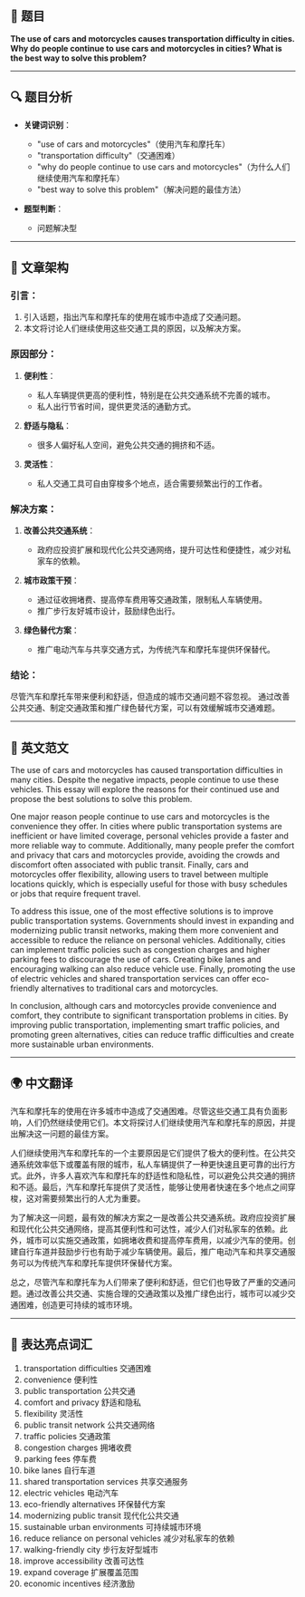 ## 🧾 题目

**The use of cars and motorcycles causes transportation difficulty in cities. Why do people continue to use cars and motorcycles in cities? What is the best way to solve this problem?**

---

## 🔍 题目分析

- **关键词识别**：
  - "use of cars and motorcycles"（使用汽车和摩托车）
  - "transportation difficulty"（交通困难）
  - "why do people continue to use cars and motorcycles"（为什么人们继续使用汽车和摩托车）
  - "best way to solve this problem"（解决问题的最佳方法）

- **题型判断**：
  - 问题解决型

---

## 🧱 文章架构

### 引言：
1. 引入话题，指出汽车和摩托车的使用在城市中造成了交通问题。
2. 本文将讨论人们继续使用这些交通工具的原因，以及解决方案。

### 原因部分：
1. **便利性**：
   - 私人车辆提供更高的便利性，特别是在公共交通系统不完善的城市。
   - 私人出行节省时间，提供更灵活的通勤方式。

2. **舒适与隐私**：
   - 很多人偏好私人空间，避免公共交通的拥挤和不适。

3. **灵活性**：
   - 私人交通工具可自由穿梭多个地点，适合需要频繁出行的工作者。

### 解决方案：
1. **改善公共交通系统**：
   - 政府应投资扩展和现代化公共交通网络，提升可达性和便捷性，减少对私家车的依赖。

2. **城市政策干预**：
   - 通过征收拥堵费、提高停车费用等交通政策，限制私人车辆使用。
   - 推广步行友好城市设计，鼓励绿色出行。

3. **绿色替代方案**：
   - 推广电动汽车与共享交通方式，为传统汽车和摩托车提供环保替代。

### 结论：
尽管汽车和摩托车带来便利和舒适，但造成的城市交通问题不容忽视。
通过改善公共交通、制定交通政策和推广绿色替代方案，可以有效缓解城市交通难题。

---

## 📝 英文范文

The use of cars and motorcycles has caused transportation difficulties in many cities. Despite the negative impacts, people continue to use these vehicles. This essay will explore the reasons for their continued use and propose the best solutions to solve this problem.

One major reason people continue to use cars and motorcycles is the convenience they offer. In cities where public transportation systems are inefficient or have limited coverage, personal vehicles provide a faster and more reliable way to commute. Additionally, many people prefer the comfort and privacy that cars and motorcycles provide, avoiding the crowds and discomfort often associated with public transit. Finally, cars and motorcycles offer flexibility, allowing users to travel between multiple locations quickly, which is especially useful for those with busy schedules or jobs that require frequent travel.

To address this issue, one of the most effective solutions is to improve public transportation systems. Governments should invest in expanding and modernizing public transit networks, making them more convenient and accessible to reduce the reliance on personal vehicles. Additionally, cities can implement traffic policies such as congestion charges and higher parking fees to discourage the use of cars. Creating bike lanes and encouraging walking can also reduce vehicle use. Finally, promoting the use of electric vehicles and shared transportation services can offer eco-friendly alternatives to traditional cars and motorcycles.

In conclusion, although cars and motorcycles provide convenience and comfort, they contribute to significant transportation problems in cities. By improving public transportation, implementing smart traffic policies, and promoting green alternatives, cities can reduce traffic difficulties and create more sustainable urban environments.

---

## 🌍 中文翻译

汽车和摩托车的使用在许多城市中造成了交通困难。尽管这些交通工具有负面影响，人们仍然继续使用它们。本文将探讨人们继续使用汽车和摩托车的原因，并提出解决这一问题的最佳方案。

人们继续使用汽车和摩托车的一个主要原因是它们提供了极大的便利性。在公共交通系统效率低下或覆盖有限的城市，私人车辆提供了一种更快速且更可靠的出行方式。此外，许多人喜欢汽车和摩托车的舒适性和隐私性，可以避免公共交通的拥挤和不适。最后，汽车和摩托车提供了灵活性，能够让使用者快速在多个地点之间穿梭，这对需要频繁出行的人尤为重要。

为了解决这一问题，最有效的解决方案之一是改善公共交通系统。政府应投资扩展和现代化公共交通网络，提高其便利性和可达性，减少人们对私家车的依赖。此外，城市可以实施交通政策，如拥堵收费和提高停车费用，以减少汽车的使用。创建自行车道并鼓励步行也有助于减少车辆使用。最后，推广电动汽车和共享交通服务可以为传统汽车和摩托车提供环保替代方案。

总之，尽管汽车和摩托车为人们带来了便利和舒适，但它们也导致了严重的交通问题。通过改善公共交通、实施合理的交通政策以及推广绿色出行，城市可以减少交通困难，创造更可持续的城市环境。

---

## 🧠 表达亮点词汇

1. transportation difficulties 交通困难  
2. convenience 便利性  
3. public transportation 公共交通  
4. comfort and privacy 舒适和隐私  
5. flexibility 灵活性  
6. public transit network 公共交通网络  
7. traffic policies 交通政策  
8. congestion charges 拥堵收费  
9. parking fees 停车费  
10. bike lanes 自行车道  
11. shared transportation services 共享交通服务  
12. electric vehicles 电动汽车  
13. eco-friendly alternatives 环保替代方案  
14. modernizing public transit 现代化公共交通  
15. sustainable urban environments 可持续城市环境  
16. reduce reliance on personal vehicles 减少对私家车的依赖  
17. walking-friendly city 步行友好型城市  
18. improve accessibility 改善可达性  
19. expand coverage 扩展覆盖范围  
20. economic incentives 经济激励
